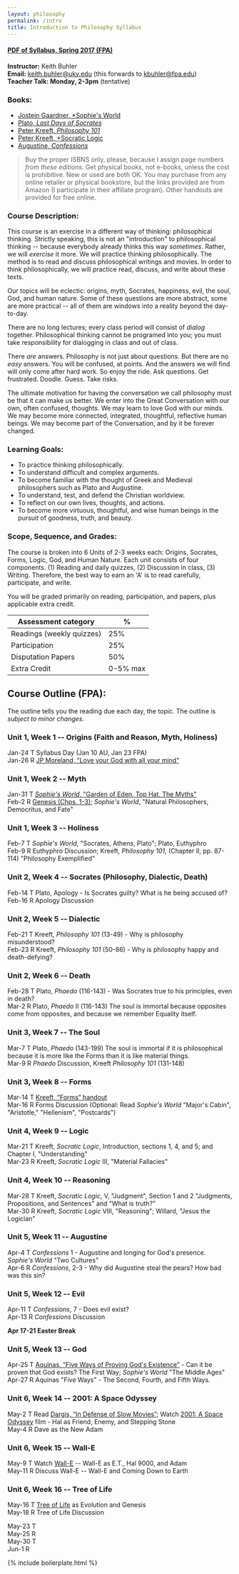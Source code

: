 ```yaml
---
layout: philosophy
permalink: /intro
title: Introduction to Philosophy Syllabus
---
```


#### [PDF of Syllabus, Spring 2017 (FPA)](/syllabi/syllabus-intro-fpa-spring-2017.pdf)     
**Instructor:** Keith Buhler   
**Email:** keith.buhler@uky.edu (this forwards to kbuhler@fpa.edu)  
**Teacher Talk: Monday, 2-3pm** (tentative)   

### Books: 

- [Jostein Gaardner, *Sophie's World](http://amzn.to/2ibvqVj)
- [Plato, *Last Days of Socrates*](http://amzn.to/1NMMNB6)
- [Peter Kreeft, *Philosophy 101*](http://amzn.to/2iy9Si9)
- [Peter Kreeft, *Socratic Logic](http://amzn.to/2iy4Mmb)
- [Augustine, *Confessions*](http://amzn.to/1QJ7qEj)

> Buy the proper ISBNS only, please, because I assign page numbers *from these editions*.  Get physical books, not e-books, unless the cost is prohibitive.  New or used are both OK. You may purchase from any online retailer or physical bookstore, but the links provided are from Amazon (I participate in their affiliate program). Other handouts are provided for free online. 

### Course Description:
This course is an exercise in a different way of thinking: philosophical thinking. Strictly speaking, this is not an "introduction" to philosophical thinking -- because everybody already thinks this way *sometimes*. Rather, we will *exercise* it more. We will practice thinking philosophically. The method is to read and discuss philosophical writings and movies. In order to think philosophically, we will practice  read, discuss, and write about these texts. 

Our topics will be eclectic: origins, myth, Socrates, happiness, evil, the soul, God, and human nature. Some of these questions are more abstract, some are more practical -- all of them are windows into a reality beyond the day-to-day. 

There are no long lectures; every class period will consist of *dialog* together. Philosophical thinking cannot be programed into you; you must take responsibility for dialogging in class and out of class. 

There *are* answers. Philosophy is not just about questions. But there are no *easy* answers. You will be confused, at points. And the answers we will find will only come after hard work. So enjoy the ride. Ask questions. Get frustrated. Doodle. Guess. Take risks. 

The ultimate motivation for having the conversation we call philosophy must be that it can make us better. We enter into the Great Conversation with our own, often confused, thoughts. We may learn to love God with our minds. We may become more connected, integrated, thoughtful, reflective human beings. We may become part of the Conversation, and by it be forever changed. 


### Learning Goals:

* To practice thinking philosophically. 
* To understand difficult and complex arguments.
* To become familiar with the thought of Greek and Medieval philosophers such as Plato and Augustine.
* To understand, test, and defend the Christian worldview.
* To reflect on our own lives, thoughts, and actions.
* To become more virtuous, thoughtful, and wise human beings in the pursuit of goodness, truth, and beauty.

### Scope, Sequence, and Grades:

The course is broken into 6 Units of 2-3 weeks each: Origins, Socrates, Forms, Logic, God, and Human Nature. Each unit consists of four components. (1) Reading and daily quizzes, (2) Discussion in class, (3) Writing. Therefore, the best way to earn an 'A' is to read carefully, participate, and write. 

You will be graded primarily on reading, participation, and papers, plus applicable extra credit.

|  Assessment category                  |  %          |
| --------------------------------------|-------------|
| Readings (weekly quizzes)             | 25%         |  
| Participation                         | 25%         |
| Disputation Papers                    | 50%         |
| Extra Credit                          | 0-5% max    |


## Course Outline (FPA):

The outline tells you the reading due each day, the topic. The outline is *subject to minor changes.*

### Unit 1, Week 1 -- Origins (Faith and Reason, Myth, Holiness)

Jan-24 T Syllabus Day (Jan 10 AU, Jan 23 FPA)  
Jan-26 R [JP Moreland, "Love your God with all your mind"](https://drive.google.com/open?id=0B0CYQDZ8AWu8ZFpxVkllVG5GQWs)


### Unit 1, Week 2 -- Myth 

Jan-31 T [*Sophie's World*,  "Garden of Eden, Top Hat, The Myths"](https://books.google.com/books?id=jb9NGu6dEdkC&printsec=frontcover&source=gbs_ge_summary_r&cad=0#v=onepage&q&f=false)  
Feb-2 R [Genesis (Chps. 1-3)](https://www.biblegateway.com/passage/?search=Genesis+1-2&version=ESV); *Sophie's World*, "Natural Philosophers, Democritus, and Fate"  

### Unit 1, Week 3 -- Holiness 

Feb-7 T *Sophie's World*, "Socrates, Athens, Plato"; Plato, Euthyphro  
Feb-9 R Euthyphro Discussion;  Kreeft, *Philosophy 101*, (Chapter II, pp. 87-114) "Philosophy Exemplified"  

### Unit 2, Week 4 -- Socrates (Philosophy, Dialectic, Death)

Feb-14 T Plato, Apology - Is Socrates guilty? What is he being accused of?    
Feb-16 R Apology Discussion  

### Unit 2, Week 5 -- Dialectic

Feb-21 T  Kreeft, *Philosophy 101* (13-49) - Why is philosophy misunderstood?   
Feb-23 R Kreeft, *Philosophy 101* (50-86) - Why is philosophy happy and death-defying?  

### Unit 2, Week 6 -- Death
Feb-28 T Plato, *Phaedo* (116-143) - Was Socrates true to his principles, even in death?  
Mar-2 R Plato, *Phaedo* II (116-143) The soul is immortal because opposites come from opposites, and because we remember Equality itself.   


### Unit 3, Week 7 -- The Soul

Mar-7 T Plato, *Phaedo* (143-199) The soul is immortal if it is philosophical because it is more like the Forms than it is like material things.   
Mar-9 R *Phaedo* Discussion, Kreeft *Philosophy 101* (131-148)  

### Unit 3, Week 8 -- Forms

Mar-14 T [Kreeft, “Forms” handout](https://drive.google.com/open?id=1XNd9NIsi0NuvAz6sYCRuKnLgnHPnGvM8sGJrvotp3yw)  
Mar-16 R Forms Discussion (Optional: Read *Sophie's World* "Major's Cabin", "Aristotle," "Hellenism", "Postcards")  

### Unit 4, Week 9 -- Logic 

Mar-21 T Kreeft, *Socratic Logic*, Introduction, sections 1, 4, and 5; and Chapter I, "Understanding"  
Mar-23 R Kreeft, *Socratic Logic* III, "Material Fallacies"  

### Unit 4, Week 10 -- Reasoning
Mar-28 T Kreeft, *Socratic Logic*, V, "Judgment", Section 1 and 2 "Judgments, Propositions, and Sentences" and "What is truth?"   
Mar-30 R Kreeft, *Socratic Logic* VIII, "Reasoning"; Willard, "Jesus the Logician"  

### Unit 5, Week 11 -- Augustine

Apr-4 T *Confessions* 1 - Augustine and longing for God's presence. *Sophie's World* "Two Cultures"   
Apr-6 R *Confessions*, 2-3 - Why did Augustine steal the pears? How bad was this sin?   


### Unit 5, Week 12 -- Evil

Apr-11 T  *Confessions*, 7 - Does evil exist?   
Apr-13 R *Confessions* Discussion  

**Apr 17-21 Easter Break**

### Unit 5, Week 13 -- God

Apr-25 T [Aquinas, “Five Ways of Proving God's Existence”](https://drive.google.com/open?id=1SyF4TWLYF_E9Twe8oJoczv9t9usc_VGaGg3nhPHqQ64) - Can it be proven that God exists? The First Way; *Sophie's World* "The Middle Ages"  
Apr-27 R Aquinas "Five Ways" - The Second, Fourth, and Fifth Ways.    


### Unit 6, Week 14 -- 2001: A Space Odyssey
 
May-2 T Read [Dargis, “In Defense of Slow Movies”](https://drive.google.com/open?id=1r9viaG57913eA-tKXaemM9VJOuF33HsDoZLTnhhCXgM);  Watch [2001: A Space Odyssey](https://drive.google.com/open?id=0B0CYQDZ8AWu8MF93UXlES21lZ1k) film - Hal as Friend, Enemy, and Stepping Stone  
May-4 R Dave as the New Adam  


### Unit 6, Week 15 -- Wall-E

May-9 T Watch [Wall-E](https://drive.google.com/open?id=0B0CYQDZ8AWu8cF95c0MxQzYtUEk) -- Wall-E as E.T., Hal 9000, and Adam  
May-11 R Discuss Wall-E -- Wall-E and Coming Down to Earth  

### Unit 6, Week 16 -- Tree of Life
May-16 T [Tree of Life](https://drive.google.com/open?id=0B0CYQDZ8AWu8Z0poMFFlSFhOdWM)
 as Evolution and Genesis  
May-18 R Tree of Life Discussion   


May-23 T   
May-25 R   
May-30 T    
Jun-1 R    

{% include boilerplate.html %}